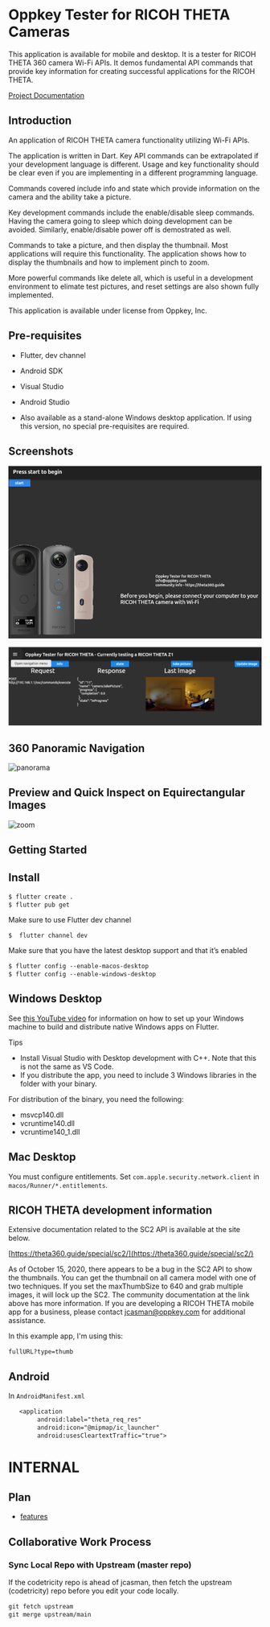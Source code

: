 # Oppkey Tester for RICOH THETA Cameras

This application is available for mobile and desktop. It is a tester for RICOH THETA 360 camera Wi-Fi APIs. It demos fundamental API commands that provide key information for creating successful applications for the RICOH THETA.

[Project Documentation](https://codetricity.github.io/oppkey_tester_ricoh_theta/doc/api/index.html)

## Introduction

An application of RICOH THETA camera functionality utilizing Wi-Fi APIs.

The application is written in Dart. Key API commands can be extrapolated if your development language is different. Usage and key functionality should be clear even if you are implementing in a different programming language.

Commands covered include info and state which provide information on the camera and the ability take a picture. 

Key development commands include the enable/disable sleep commands. Having the camera going to sleep which doing development can be avoided. Similarly, enable/disable power off is demostrated as well.

Commands to take a picture, and then display the thumbnail. Most applications will require this functionality. The application shows how to display the thumbnails and how to implement pinch to zoom. 

More powerful commands like delete all, which is useful in a development environment to elimate test pictures, and reset settings are also shown fully implemented.

This application is available under license from Oppkey, Inc. 

## Pre-requisites

* Flutter, dev channel
* Android SDK
* Visual Studio
* Android Studio

* Also available as a stand-alone Windows desktop application. If using this version, no special pre-requisites are required.

## Screenshots

![home](doc/image/home.png)

![status](doc/image/status.png)

## 360 Panoramic Navigation

![panorama](doc/image/panorama.gif)

## Preview and Quick Inspect on Equirectangular Images

![zoom](doc/image/image_zoom.gif)

## Getting Started

## Install

```
$ flutter create .
$ flutter pub get
```
Make sure to use Flutter dev channel
```
$  flutter channel dev
```

Make sure that you have the latest desktop support and that it’s enabled
```
$ flutter config --enable-macos-desktop
$ flutter config --enable-windows-desktop
```

## Windows Desktop

See [this YouTube video](https://youtu.be/YhF3k68qpOU) for 
information on how to set up your 
Windows machine to build and distribute native Windows apps 
on Flutter. 

Tips

* Install Visual Studio with Desktop development with C++.  Note that this is not the same as VS Code.
* If you distribute the app, you need to include 3 Windows libraries in the folder with your binary. 

For distribution of the binary, you need the following:

* msvcp140.dll
* vcruntime140.dll
* vcruntime140_1.dll

## Mac Desktop

You must configure entitlements.  Set `com.apple.security.network.client` in
`macos/Runner/*.entitlements`.

## RICOH THETA development information

Extensive documentation related to the SC2 API is available at the site below.

[https://theta360.guide/special/sc2/](https://theta360.guide/special/sc2/)

As of October 15, 2020, there appears to be a bug in the SC2 API to show the thumbnails. You can get the thumbnail on all camera model with one of two techniques. If you set the maxThumbSize to 640 and grab multiple images, it will lock up the SC2.  The community documentation at the link above has more information.  If you are developing a RICOH THETA mobile app for a business, please contact jcasman@oppkey.com
for additional assistance. 

In this example app, I'm using this:

``` 
fullURL?type=thumb
```

## Android

In `AndroidManifest.xml`

```
   <application
        android:label="theta_req_res"
        android:icon="@mipmap/ic_launcher"
        android:usesCleartextTraffic="true">
```

# INTERNAL

## Plan

* [features](doc/plan/features.md)

## Collaborative Work Process

### Sync Local Repo with Upstream (master repo)

If the codetricity repo is ahead of jcasman, then fetch the upstream (codetricity) repo before you edit your code locally.

```
git fetch upstream
git merge upstream/main
```